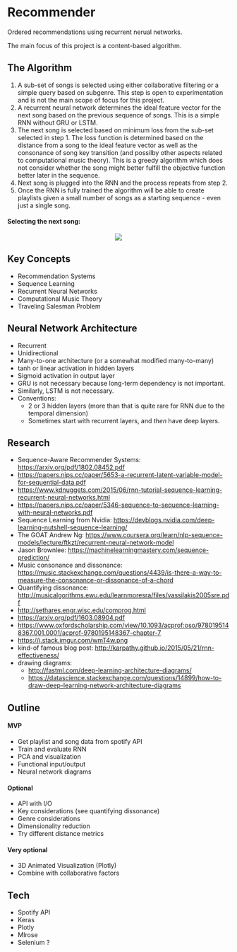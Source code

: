 # Recommender
Ordered recommendations using recurrent nerual networks.

The main focus of this project is a content-based algorithm.

## The Algorithm
1. A sub-set of songs is selected using either collaborative filtering or a simple query based on subgenre.  This step is open to experimentation and is not the main scope of focus for this project.
2. A recurrent neural network determines the ideal feature vector for the next song based on the previous sequence of songs.  This is a simple RNN without GRU or LSTM.
3. The next song is selected based on minimum loss from the sub-set selected in step 1.  The loss function is determined based on the distance from a song to the ideal feature vector as well as the consonance of song key transition (and possilby other aspects related to computational music theory).  This is a greedy algorithm which does not consider whether the song might better fulfill the objective function better later in the sequence.
4. Next song is plugged into the RNN and the process repeats from step 2.
5. Once the RNN is fully trained the algorithm will be able to create playlists given a small number of songs as a starting sequence - even just a single song.

#### Selecting the next song:
<center>
<img src = "https://latex.codecogs.com/gif.latex?%24%24%20s%5E%7B%3Cn%3E%7D%20%3D%20%5Cunderset%7Bs%5Cin%20S%5E%7B%3Cn%3E%7D%7D%7B%5Carg%5Cmin%7D%20%5Cbigg%28%5Csqrt%7B%5Csum_%7Bi%3D1%7D%5E%7Bm%7D%20%5Cbig%28%5Chat%7BY%7D%5E%7B%3Cn%3E%7D_%7Bi%7D%20-%20s_%7Bi%7D%5Cbig%29%5E2%7D%20&plus;%20g%20*%20c%5Cbig%28s_%7Bk%7D%20-%20s%5E%7B%3Cn-1%3E%7D_%7Bk%7D%5Cbig%29%5Cbigg%29%20%24%24"/>
</center>

## Key Concepts
- Recommendation Systems
- Sequence Learning
- Recurrent Neural Networks
- Computational Music Theory
- Traveling Salesman Problem

## Neural Network Architecture
- Recurrent
- Unidirectional
- Many-to-one architecture (or a somewhat modified many-to-many)
- tanh or linear activation in hidden layers
- Sigmoid activation in output layer
- GRU is not necessary because long-term dependency is not important.
- Similarly, LSTM is not necessary.
- Conventions:
  - 2 or 3 hidden layers (more than that is quite rare for RNN due to the temporal dimension)
  - Sometimes start with recurrent layers, and _then_ have deep layers.

## Research
- Sequence-Aware Recommender Systems: https://arxiv.org/pdf/1802.08452.pdf
- https://papers.nips.cc/paper/5653-a-recurrent-latent-variable-model-for-sequential-data.pdf
- https://www.kdnuggets.com/2015/06/rnn-tutorial-sequence-learning-recurrent-neural-networks.html
- https://papers.nips.cc/paper/5346-sequence-to-sequence-learning-with-neural-networks.pdf
- Sequence Learning from Nvidia: https://devblogs.nvidia.com/deep-learning-nutshell-sequence-learning/
- The GOAT Andrew Ng: https://www.coursera.org/learn/nlp-sequence-models/lecture/ftkzt/recurrent-neural-network-model
- Jason Brownlee: https://machinelearningmastery.com/sequence-prediction/
- Music consonance and dissonance: https://music.stackexchange.com/questions/4439/is-there-a-way-to-measure-the-consonance-or-dissonance-of-a-chord
- Quantifying dissonance: http://musicalgorithms.ewu.edu/learnmoresra/files/vassilakis2005sre.pdf
- http://sethares.engr.wisc.edu/comprog.html
- https://arxiv.org/pdf/1603.08904.pdf
- https://www.oxfordscholarship.com/view/10.1093/acprof:oso/9780195148367.001.0001/acprof-9780195148367-chapter-7
- https://i.stack.imgur.com/wmT4w.png
- kind-of famous blog post: http://karpathy.github.io/2015/05/21/rnn-effectiveness/
- drawing diagrams:
  - http://fastml.com/deep-learning-architecture-diagrams/
  - https://datascience.stackexchange.com/questions/14899/how-to-draw-deep-learning-network-architecture-diagrams
  

## Outline
#### MVP
- Get playlist and song data from spotify API
- Train and evaluate RNN
- PCA and visualization
- Functional input/output
- Neural network diagrams

#### Optional
- API with I/O
- Key considerations (see quantifying dissonance)
- Genre considerations
- Dimensionality reduction
- Try different distance metrics
  
 #### Very optional
 - 3D Animated Visualization (Plotly)
 - Combine with collaborative factors
 
 ## Tech
 - Spotify API
 - Keras
 - Plotly
 - Mlrose
 - Selenium ?
